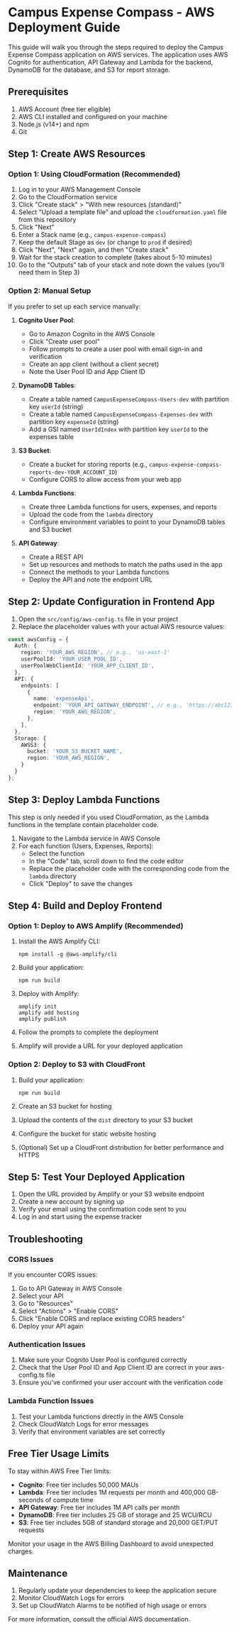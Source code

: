 # Campus Expense Compass - AWS Deployment Guide

This guide will walk you through the steps required to deploy the Campus Expense Compass application on AWS services. The application uses AWS Cognito for authentication, API Gateway and Lambda for the backend, DynamoDB for the database, and S3 for report storage.

## Prerequisites

1. AWS Account (free tier eligible)
2. AWS CLI installed and configured on your machine
3. Node.js (v14+) and npm
4. Git

## Step 1: Create AWS Resources

### Option 1: Using CloudFormation (Recommended)

1. Log in to your AWS Management Console
2. Go to the CloudFormation service
3. Click "Create stack" > "With new resources (standard)"
4. Select "Upload a template file" and upload the `cloudformation.yaml` file from this repository
5. Click "Next"
6. Enter a Stack name (e.g., `campus-expense-compass`)
7. Keep the default Stage as `dev` (or change to `prod` if desired)
8. Click "Next", "Next" again, and then "Create stack"
9. Wait for the stack creation to complete (takes about 5-10 minutes)
10. Go to the "Outputs" tab of your stack and note down the values (you'll need them in Step 3)

### Option 2: Manual Setup

If you prefer to set up each service manually:

1. **Cognito User Pool**:
   - Go to Amazon Cognito in the AWS Console
   - Click "Create user pool"
   - Follow prompts to create a user pool with email sign-in and verification
   - Create an app client (without a client secret)
   - Note the User Pool ID and App Client ID

2. **DynamoDB Tables**:
   - Create a table named `CampusExpenseCompass-Users-dev` with partition key `userId` (string)
   - Create a table named `CampusExpenseCompass-Expenses-dev` with partition key `expenseId` (string)
   - Add a GSI named `UserIdIndex` with partition key `userId` to the expenses table

3. **S3 Bucket**:
   - Create a bucket for storing reports (e.g., `campus-expense-compass-reports-dev-YOUR_ACCOUNT_ID`)
   - Configure CORS to allow access from your web app

4. **Lambda Functions**:
   - Create three Lambda functions for users, expenses, and reports
   - Upload the code from the `lambda` directory
   - Configure environment variables to point to your DynamoDB tables and S3 bucket

5. **API Gateway**:
   - Create a REST API
   - Set up resources and methods to match the paths used in the app
   - Connect the methods to your Lambda functions
   - Deploy the API and note the endpoint URL

## Step 2: Update Configuration in Frontend App

1. Open the `src/config/aws-config.ts` file in your project
2. Replace the placeholder values with your actual AWS resource values:

```typescript
const awsConfig = {
  Auth: {
    region: 'YOUR_AWS_REGION', // e.g., 'us-east-1'
    userPoolId: 'YOUR_USER_POOL_ID',
    userPoolWebClientId: 'YOUR_APP_CLIENT_ID',
  },
  API: {
    endpoints: [
      {
        name: 'expenseApi',
        endpoint: 'YOUR_API_GATEWAY_ENDPOINT', // e.g., 'https://abc123.execute-api.us-east-1.amazonaws.com/dev'
        region: 'YOUR_AWS_REGION',
      },
    ],
  },
  Storage: {
    AWSS3: {
      bucket: 'YOUR_S3_BUCKET_NAME',
      region: 'YOUR_AWS_REGION',
    }
  }
};
```

## Step 3: Deploy Lambda Functions

This step is only needed if you used CloudFormation, as the Lambda functions in the template contain placeholder code.

1. Navigate to the Lambda service in AWS Console
2. For each function (Users, Expenses, Reports):
   - Select the function
   - In the "Code" tab, scroll down to find the code editor
   - Replace the placeholder code with the corresponding code from the `lambda` directory
   - Click "Deploy" to save the changes

## Step 4: Build and Deploy Frontend

### Option 1: Deploy to AWS Amplify (Recommended)

1. Install the AWS Amplify CLI:
   ```
   npm install -g @aws-amplify/cli
   ```

2. Build your application:
   ```
   npm run build
   ```

3. Deploy with Amplify:
   ```
   amplify init
   amplify add hosting
   amplify publish
   ```

4. Follow the prompts to complete the deployment
5. Amplify will provide a URL for your deployed application

### Option 2: Deploy to S3 with CloudFront

1. Build your application:
   ```
   npm run build
   ```

2. Create an S3 bucket for hosting
3. Upload the contents of the `dist` directory to your S3 bucket
4. Configure the bucket for static website hosting
5. (Optional) Set up a CloudFront distribution for better performance and HTTPS

## Step 5: Test Your Deployed Application

1. Open the URL provided by Amplify or your S3 website endpoint
2. Create a new account by signing up
3. Verify your email using the confirmation code sent to you
4. Log in and start using the expense tracker

## Troubleshooting

### CORS Issues

If you encounter CORS issues:

1. Go to API Gateway in AWS Console
2. Select your API
3. Go to "Resources"
4. Select "Actions" > "Enable CORS"
5. Click "Enable CORS and replace existing CORS headers"
6. Deploy your API again

### Authentication Issues

1. Make sure your Cognito User Pool is configured correctly
2. Check that the User Pool ID and App Client ID are correct in your aws-config.ts file
3. Ensure you've confirmed your user account with the verification code

### Lambda Function Issues

1. Test your Lambda functions directly in the AWS Console
2. Check CloudWatch Logs for error messages
3. Verify that environment variables are set correctly

## Free Tier Usage Limits

To stay within AWS Free Tier limits:

- **Cognito**: Free tier includes 50,000 MAUs
- **Lambda**: Free tier includes 1M requests per month and 400,000 GB-seconds of compute time
- **API Gateway**: Free tier includes 1M API calls per month
- **DynamoDB**: Free tier includes 25 GB of storage and 25 WCU/RCU
- **S3**: Free tier includes 5GB of standard storage and 20,000 GET/PUT requests

Monitor your usage in the AWS Billing Dashboard to avoid unexpected charges.

## Maintenance

1. Regularly update your dependencies to keep the application secure
2. Monitor CloudWatch Logs for errors
3. Set up CloudWatch Alarms to be notified of high usage or errors

For more information, consult the official AWS documentation. 